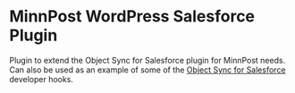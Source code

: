# MinnPost WordPress Salesforce Plugin

Plugin to extend the Object Sync for Salesforce plugin for MinnPost needs. Can also be used as an example of some of the [Object Sync for Salesforce](https://github.com/MinnPost/object-sync-for-salesforce/) developer hooks.